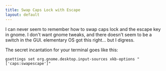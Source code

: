 ```yaml
---
title: Swap Caps Lock with Escape
layout: default
---
```


I can never seem to remember how to swap caps lock and the escape key in gnome. I don't want
gnome tweaks, and there doesn't seem to be a switch in the GUI. elementary OS got this right...
but I digress.

The secret incantation for your terminal goes like this:

`gsettings set org.gnome.desktop.input-sources xkb-options "['caps:swapescape']"`
